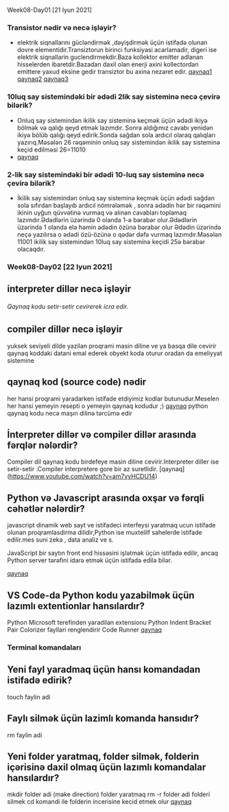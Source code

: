 Week08-Day01 [21 Iyun 2021]
### Transistor nədir və necə işləyir?
- elektrik siqnallarını gücləndirmək ,dəyişdirmək üçün istifadə olunan dovre elementidir.Transiztorun birinci funksiyasi acarlamadir, digeri ise elektrik siqnallarin guclendirmekdir.Baza kollektor emitter adlanan hisselerden ibaretdir.Bazadan daxil olan enerji axini kollectordan emittere yaxud eksine gedir transiztor bu axina nezaret edir.
[ qaynaq1](https://elektrikinfo.com/transistor-nedir/)
[ qaynaq2](https://www.youtube.com/watch?v=7ukDKVHnac4)
[qaynaq3](https://www.youtube.com/watch?v=-XHRu54mnbc&t=39s)

### 10luq say sistemindəki bir ədədi 2lik say sisteminə necə çevirə bilərik?
- Onluq say sistemindən ikilik say sisteminə keçmək üçün ədədi ikiyə bölmək və qalığı qeyd etmək lazımdır. Sonra aldığımız cavabı yenidən ikiyə bölüb qalığı qeyd edirik.Sonda sağdan sola ardıcıl olaraq qalıqları yazırıq.Məsələn 26 rəqəminin onluq say sistemindən ikilik say sisteminə keçid edilməsi
26=11010
- [qaynaq](https://www.youtube.com/watch?v=teTrhghcORA)

### 2-lik say sistemindəki bir ədədi 10-luq say sisteminə necə çevirə bilərik?
- İkilik  say sistemindən onluq say sisteminə keçmək üçün ədədi sağdan sola sıfırdan başlayıb ardıcıl nömrələmək , sonra ədədin hər bir rəqəmini ikinin uyğun qüvvətinə vurmaq və alınan cavabları toplamaq lazımdır.Ədədlərin üzərində 0 olanda 1-ə bərabər olur.Ədədlərin üzərində 1 olanda elə həmin ədədin özünə bərabər olur Ədədin üzərində neçə yazılırsa o ədədi özü-özünə o qədər dəfə vurmaq lazımdır.Məsələn 11001 ikilik say sistemindən 10luq say sisteminə keçidi 25ə bərabər olacaqdır.

### Week08-Day02 [22 Iyun 2021]

## interpreter dillər necə işləyir
###### Qaynaq kodu setir-setir cevirerek icra edir.
## compiler dillər necə işləyir
yuksek seviyeli dilde yazilan proqrami masin diline ve ya basqa dile cevirir
qaynaq koddaki datani emal ederek obyekt koda oturur oradan da emeliyyat sistemine
## qaynaq kod (source code) nədir
her hansi proqrami yaradarken istifade etdiyimiz kodlar butunudur.Meselen her hansi yemeyin resepti o yemeyin qaynaq kodudur ;) 
[qaynaq](https://www.youtube.com/watch?v=5JsIfKwJsPY)
python qaynaq kodu necə maşın dilinə tərcümə edir

## İnterpreter dillər və compiler dillər arasında fərqlər nələrdir?
Compiler dil qaynaq kodu birdefeye masin diline cevirir.Interpreter diller ise setir-setir .Compiler interpretere gore bir az suretlidir.
[qaynaq] (https://www.youtube.com/watch?v=am7vyHCDU14)
## Python və Javascript arasında oxşar və fərqli cəhətlər nələrdir?
javascript dinamik web sayt ve istifadeci interfeysi yaratmaq ucun istifade olunan proqramlasdirma dilidir,Python ise muxtelilf sahelerde istifade edilir.mes suni zeka , data analiz ve s.

JavaScript bir saytın front end hissəsini işlətmək üçün istifadə edilir, ancaq Python server tərəfini idarə etmək üçün istifadə edilə bilər.

[qaynaq](https://www.freecodecamp.org/news/python-vs-javascript-what-are-the-key-differences-between-the-two-popular-programming-languages/)

## VS Code-da Python kodu yazabilmək üçün lazımlı extentionlar hansılardır?
Python Microsoft terefinden yaradilan extensionu
Python Indent
Bracket Pair Colorizer fayllari renglendirir
Code Runner 
[qaynaq](https://www.youtube.com/watch?v=UczGcbqNqUM)

### Terminal komandaları
## Yeni fayl yaradmaq üçün hansı komandadan istifadə edirik?
touch faylin adi 

## Faylı silmək üçün lazimlı komanda hansıdır?
rm faylin adi

## Yeni folder yaratmaq, folder silmək, folderin içərisinə daxil olmaq üçün lazımlı komandalar hansılardır?
mkdir folder adi  (make direction) folder yaratmaq
rm -r folder adi  folderi silmek 
cd komandi ile folderin incerisine kecid etmek olur
[qaynaq](https://medium.com/@emrekacan/temel-terminal-komutlar%C4%B1-fe08d7c54bc5)